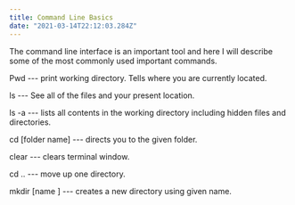 ```yaml
---
title: Command Line Basics
date: "2021-03-14T22:12:03.284Z"
---
```


The command line interface is an important tool and here I will describe some of the most commonly used important commands.

Pwd --- print working directory. Tells where you are currently located.

ls --- See all of the files and your present location.

ls -a --- lists all contents in the working directory including hidden files and directories.

cd [folder name] --- directs you to the given folder.

clear --- clears terminal window.

cd .. --- move up one directory.

mkdir [name ] --- creates a new directory using given name.